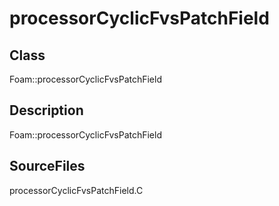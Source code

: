# processorCyclicFvsPatchField 
## Class
Foam::processorCyclicFvsPatchField

## Description
Foam::processorCyclicFvsPatchField

## SourceFiles
processorCyclicFvsPatchField.C

